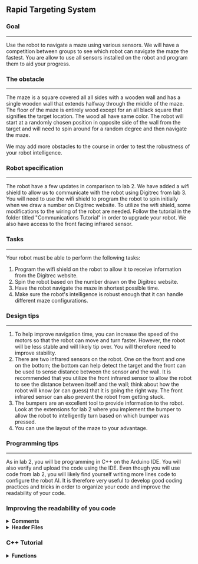 
Rapid Targeting System
---

### Goal
---
Use the robot to navigate a maze using various sensors. We will have a competition between groups to see which robot can navigate the maze the fastest. You are allow to use all sensors installed on the robot and program them to aid your progress.

### The obstacle
---
The maze is a square covered all all sides with a wooden wall and has a single wooden wall that extends halfway through the middle of the maze. The floor of the maze is entirely wood except for an all black square that signifies the target location. The wood all have same color. The robot will start at a randomly chosen position in opposite side of the wall from the target and will need to spin around for a random degree and then navigate the maze.

We may add more obstacles to the course in order to test the robustness of your robot intelligence.

### Robot specification
---
The robot have a few updates in comparison to lab 2. We have added a wifi shield to allow us to communicate with the robot using Digitrec from lab 3. You will need to use the wifi shield to program the robot to spin initially when we draw a number on Digitrec website. To utilize the wifi shield, some modifications to the wiring of the robot are needed. Follow the tutorial in the folder titled "Communications Tutorial" in order to upgrade your robot. We also have access to the front facing infrared sensor.    

### Tasks
--- 
Your robot must be able to perform the following tasks:

1. Program the wifi shield on the robot to allow it to receive information from the Digitrec website.
2. Spin the robot based on the number drawn on the Digitrec website.
3. Have the robot navigate the maze in shortest possible time.
4. Make sure the robot's intelligence is robust enough that it can handle different maze configurations.

### Design tips
---
1. To help improve navigation time, you can increase the speed of the motors so that the robot can move and turn faster. However, the robot will be less stable and will likely tip over. You will therefore need to improve stability.
2. There are two infrared sensors on the robot. One on the front and one on the bottom; the bottom can help detect the target and the front can be used to sense distance between the sensor and the wall. It is recommended that you utilize the front infrared sensor to allow the robot to see the distance between itself and the wall; think about how the robot will know (or can guess) that it is going the right way. The front infrared sensor can also prevent the robot from getting stuck.
3. The bumpers are an excellent tool to provide information to the robot. Look at the extensions for lab 2 where you implement the bumper to allow the robot to intelligently turn based on which bumper was pressed. 
4. You can use the layout of the maze to your advantage.


### Programming tips
---
As in lab 2, you will be programming in C++ on the Arduino IDE. You will also verify and upload the code using the IDE.
Even though you will use code from lab 2, you will likely find yourself writing more lines code to configure the robot AI. It is therefore very useful to develop good coding practices and tricks in order to organize your code and improve the readability of your code.

### Improving the readability of you code
<details><summary><b>Comments</b></summary>
<p> 
    Since you will be working in a group with other students, comments are a very good way to tell others what your code does as well as help group members debug the code. In C++, comments can be made using <code>//</code>, which comments lines, or <code>/*..*/</code>, which comments a block. 
</p>
<p>
    Uses for comments:
    <ul>
    <li>You can comment out code in order to help isolate bugs. </li>
    <li> Label variables and functions.</li>
    <li> Insert comments next to lines of code to tell the user what that line does.</li>
    <li> Put instructions on how to use this code/program.</li>
    </ul>
</p>
<p>
    You can comment out large blocks of code using <code>/*..*/</code> and comment specific lines using <code>//</code>. Commented code is ignored by the compiler and will not be uploaded onto the board; thus, it will not take up additional memory.
</p>
</details>

<details><summary><b>Header Files</b></summary>
<p> 
Another great way to organize your code is to include header files. The project is divided into different phases and you will likely split up into different groups. Header files is useful for integrating different parts of the project in a single file.
</p>
 <p> 
The current project involves multiple parts: wifi, robot control, navigation, and robot peripherals. All these parts require a significant amount of the code.
</p> <p> 
To create Header files, open any plane text file such as one from a text editor and save the it with the ".h" ending. This marks the file as a C/C++ header file. The default may be a ".txt"; just delete that ending. Save  the ".h" file in the same sketch folder as your main Arduino file. Example shown below.
</p> 
<figure>
<font size="2">
        <figcaption> Figure 1: Adding header file to directory</a>
    </figcaption>
    </font>
    <img src="https://github.com/cornell-zhang/catalyst2018/blob/master/projects/figures/ex1.PNG" width="400">
</figure>
<p> 
When you open your main Arduino ".ino" file. You will see the header file as a tab in your IDE. Shown below.
</p> 
<figure><font size="2">
        <figcaption> Figure 2: Tabs with header files</a>
    </figcaption>
    </font>
    <img src="https://github.com/cornell-zhang/catalyst2018/blob/master/projects/figures/ex2.PNG" width="400">
</figure>
<p> 
Now, all you have to do is include the header files in the main file and in any file you plan to use the header file in. This is done using ```#include "(name of header file).h"```. Remember to use the double quotes which tells the compiler that we are adding a file from the same location as the file that included it.
</p> 
</details>

### C++ Tutorial
<details><summary><b>Functions</b></summary>
<p>Functions are a group of statements that perform a specific task. Function are useful for performing repetitive tasks.</p>
<p>Declare a function like this:
<pre><code>
return_type function_name( parameter ) {
    body of the function
}
</code></pre>
Example:
<pre><code>
void robot_turn(int direction){
    Serial.print(direction);
}
</pre></code></p>
<p>
In the above example, <code>void</code> means that the doesn't return anything. <code>robot_turn</code> is the function name. The parameter is specified the same way as the function with a type and name. The function takes in an integer as a parameter named <code>direction</code> and prints it out to the Serial monitor. Functions are very useful for abstracting tasks for easiler integration with the rest of the code. You can also make repetitive tasks into functions so that you only need to call the function instead of executing similar lines of code repeatedly.
</p>
</details>





